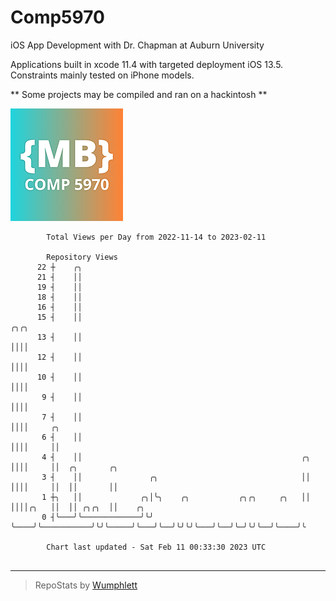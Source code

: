# Comp5970
iOS App Development with Dr. Chapman at Auburn University

Applications built in xcode 11.4 with targeted deployment iOS 13.5.
Constraints mainly tested on iPhone models.

** Some projects may be compiled and ran on a hackintosh **

![App Icon](https://github.com/MatthewBentz/Comp5970/blob/master/Assignment1a-mlb0119/Assignment1a-mlb0119/Assets.xcassets/AppIcon.appiconset/180.png)

```
        Total Views per Day from 2022-11-14 to 2023-02-11

        Repository Views
      22 ┼    ╭╮
      21 ┤    ││
      19 ┤    ││
      18 ┤    ││
      16 ┤    ││
      15 ┤    ││                                                     ╭╮╭╮
      13 ┤    ││                                                     ││││
      12 ┤    ││                                                     ││││
      10 ┤    ││                                                     ││││
       9 ┤    ││                                                     ││││
       7 ┤    ││                                                     ││││     ╭╮
       6 ┤    ││                                                     ││││     ││
       4 ┤    ││                                                 ╭╮  ││││     ││  ╭╮       ╭╮
       3 ┤    ││               ╭╮                                ││  ││││     ││  ││       ││
       1 ┼╮   ││             ╭╮│╰╮    ╭╮           ╭╮╭╮     ╭╮   ││  ││││╭╮   ││  ││ ╭╮╭╮  ││    ╭╮
       0 ┤╰───╯╰─────────────╯╰╯ ╰────╯╰───────────╯╰╯╰─────╯╰───╯╰──╯╰╯╰╯╰───╯╰──╯╰─╯╰╯╰──╯╰────╯╰

        Chart last updated - Sat Feb 11 00:33:30 2023 UTC
        
```

---

> RepoStats by [Wumphlett](https://github.com/Wumphlett)
